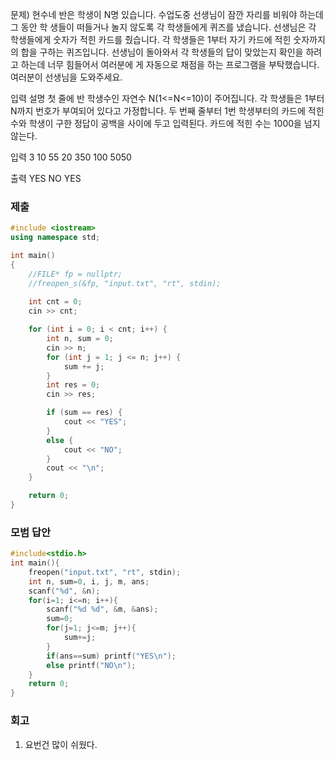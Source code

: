 문제)
현수네 반은 학생이 N명 있습니다. 수업도중 선생님이 잠깐 자리를 비워야 하는데 그 동안 학
생들이 떠들거나 놀지 않도록 각 학생들에게 퀴즈를 냈습니다.
선생님은 각 학생들에게 숫자가 적힌 카드를 줬습니다. 각 학생들은 1부터 자기 카드에 적힌
숫자까지의 합을 구하는 퀴즈입니다.
선생님이 돌아와서 각 학생들의 답이 맞았는지 확인을 하려고 하는데 너무 힘들어서 여러분에
게 자동으로 채점을 하는 프로그램을 부탁했습니다. 여러분이 선생님을 도와주세요.

입력 설명
첫 줄에 반 학생수인 자연수 N(1<=N<=10)이 주어집니다.
각 학생들은 1부터 N까지 번호가 부여되어 있다고 가정합니다.
두 번째 줄부터 1번 학생부터의 카드에 적힌 수와 학생이 구한 정답이 공백을 사이에 두고
입력된다. 카드에 적힌 수는 1000을 넘지 않는다.

입력
3
10 55
20 350
100 5050

출력
YES
NO
YES

### 제출

``` Cpp
#include <iostream>
using namespace std;

int main()
{
    //FILE* fp = nullptr;
    //freopen_s(&fp, "input.txt", "rt", stdin);
    
    int cnt = 0;
    cin >> cnt;

    for (int i = 0; i < cnt; i++) {
        int n, sum = 0;
        cin >> n;
        for (int j = 1; j <= n; j++) {
            sum += j;
        }
        int res = 0;
        cin >> res;

        if (sum == res) {
            cout << "YES";
        }
        else {
            cout << "NO";
        }
        cout << "\n";
    }

    return 0;
}
```

### 모범 답안

``` Cpp
#include<stdio.h>
int main(){
    freopen("input.txt", "rt", stdin);
    int n, sum=0, i, j, m, ans;
    scanf("%d", &n);
    for(i=1; i<=n; i++){
        scanf("%d %d", &m, &ans);
        sum=0;
        for(j=1; j<=m; j++){
            sum+=j;
        }
        if(ans==sum) printf("YES\n");
        else printf("NO\n");
    }    
    return 0;
}
```

### 회고

1. 요번건 많이 쉬웠다.